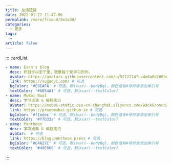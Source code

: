 ```yaml
---
title: 友情链接
date: 2022-01-27 11:47:06
permalink: /more/friend/8e1a3d/
categories:
  - 更多
tags:
  -
article: false
---
```


<InArticleAdsense
    data-ad-client="ca-pub-1725717718088510"
    data-ad-slot="7426219401">
</InArticleAdsense>

::: cardList
```yaml
- name: Evan's blog
  desc: 积跬步以至千里，致敬每个爱学习的你。
  avatar: https://avatars.githubusercontent.com/u/5212214?u=4a0a0d206bcd8ba7b053efe19ec9764a0665d6dc&v=4 # 可选
  link: https://xugaoyi.com/ # 可选
  bgColor: '#CBEAFA' # 可选，默认var(--bodyBg)。颜色值有#号时请添加单引号
  textColor: '#6854A1' # 可选，默认var(--textColor)
- name: MuBai Boat 
  desc: 学习点滴 & 编程笔记
  avatar: https://mubai-static.oss-cn-shanghai.aliyuncs.com/BackGround/photo01.jpg # 可选
  link: https://proudmubai.github.io # 可选
  bgColor: '#f1edec' # 可选，默认var(--bodyBg)。颜色值有#号时请添加单引号
  textColor: '#ffb33a' # 可选，默认var(--textColor)
- name: Pantheon 
  desc: 学习点滴 & 编程笔记
  avatar:  # 可选
  link: https://blog.pantheon.press # 可选
  bgColor: '#C4A27C' # 可选，默认var(--bodyBg)。颜色值有#号时请添加单引号
  textColor: '#49E668' # 可选，默认var(--textColor)
```
:::